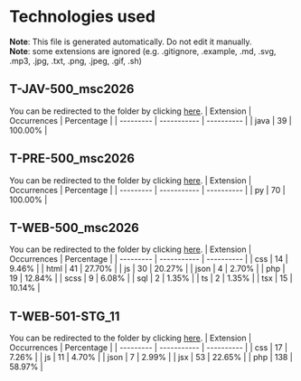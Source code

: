# Technologies used
**Note**: This file is generated automatically. Do not edit it manually.<br/>
**Note**: some extensions are ignored (e.g. .gitignore, .example, .md, .svg, .mp3, .jpg, .txt, .png, .jpeg, .gif, .sh)

## T-JAV-500_msc2026
You can be redirected to the folder by clicking [here](https://github.com/AlxisHenry/epitech/tree/master//T-JAV-500_msc2026).
| Extension | Occurrences | Percentage |
| --------- | ----------- | ---------- |
| java | 39 | 100.00% |

## T-PRE-500_msc2026
You can be redirected to the folder by clicking [here](https://github.com/AlxisHenry/epitech/tree/master//T-PRE-500_msc2026).
| Extension | Occurrences | Percentage |
| --------- | ----------- | ---------- |
| py | 70 | 100.00% |

## T-WEB-500_msc2026
You can be redirected to the folder by clicking [here](https://github.com/AlxisHenry/epitech/tree/master//T-WEB-500_msc2026).
| Extension | Occurrences | Percentage |
| --------- | ----------- | ---------- |
| css | 14 | 9.46% |
| html | 41 | 27.70% |
| js | 30 | 20.27% |
| json | 4 | 2.70% |
| php | 19 | 12.84% |
| scss | 9 | 6.08% |
| sql | 2 | 1.35% |
| ts | 2 | 1.35% |
| tsx | 15 | 10.14% |

## T-WEB-501-STG_11
You can be redirected to the folder by clicking [here](https://github.com/AlxisHenry/epitech/tree/master//T-WEB-501-STG_11).
| Extension | Occurrences | Percentage |
| --------- | ----------- | ---------- |
| css | 17 | 7.26% |
| js | 11 | 4.70% |
| json | 7 | 2.99% |
| jsx | 53 | 22.65% |
| php | 138 | 58.97% |
